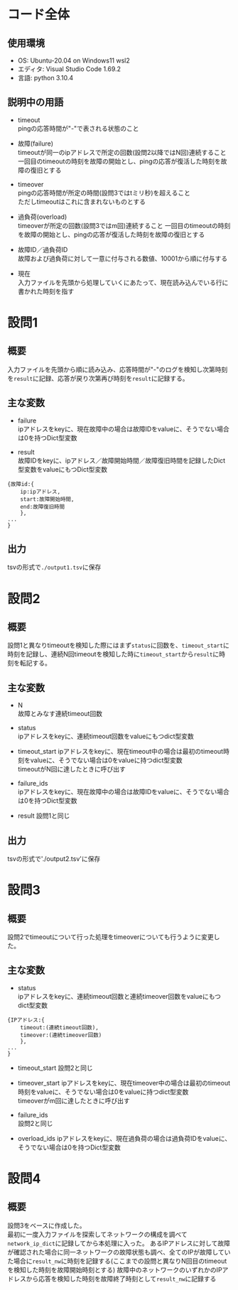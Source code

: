 # コード全体
## 使用環境
- OS: Ubuntu-20.04 on Windows11 wsl2
- エディタ: Visual Studio Code 1.69.2
- 言語: python 3.10.4

## 説明中の用語
- timeout  
pingの応答時間が"-"で表される状態のこと

- 故障(failure)  
timeoutが同一のipアドレスで所定の回数(設問2以降ではN回)連続すること  
一回目のtimeoutの時刻を故障の開始とし、pingの応答が復活した時刻を故障の復旧とする

- timeover  
pingの応答時間が所定の時間(設問3ではtミリ秒)を超えること  
ただしtimeoutはこれに含まれないものとする

- 過負荷(overload)  
timeoverが所定の回数(設問3ではm回)連続すること
一回目のtimeoutの時刻を故障の開始とし、pingの応答が復活した時刻を故障の復旧とする

- 故障ID／過負荷ID  
故障および過負荷に対して一意に付与される数値、10001から順に付与する

- 現在  
入力ファイルを先頭から処理していくにあたって、現在読み込んでいる行に書かれた時刻を指す


# 設問1
## 概要
入力ファイルを先頭から順に読み込み、応答時間が"-"のログを検知し次第時刻を`result`に記録、応答が戻り次第再び時刻を`result`に記録する。

## 主な変数
- failure  
ipアドレスをkeyに、現在故障中の場合は故障IDをvalueに、そうでない場合は0を持つDict型変数 

- result  
故障IDをkeyに、ipアドレス／故障開始時間／故障復旧時間を記録したDict型変数をvalueにもつDict型変数
```
{故障id:{
    ip:ipアドレス,
    start:故障開始時間,
    end:故障復旧時間
    },
...
}
```
## 出力
tsvの形式で`./output1.tsv`に保存

# 設問2
## 概要
設問1と異なりtimeoutを検知した際にはまず`status`に回数を、`timeout_start`に時刻を記録し、連続N回timeoutを検知した時に`timeout_start`から`result`に時刻を転記する。

## 主な変数
- N  
故障とみなす連続timeout回数

- status  
ipアドレスをkeyに、連続timeout回数をvalueにもつdict型変数

- timeout_start
ipアドレスをkeyに、現在timeout中の場合は最初のtimeout時刻をvalueに、そうでない場合は0をvalueに持つdict型変数  
timeoutがN回に達したときに呼び出す

- failure_ids  
ipアドレスをkeyに、現在故障中の場合は故障IDをvalueに、そうでない場合は0を持つDict型変数 

- result
設問1と同じ

## 出力
tsvの形式で'./output2.tsv'に保存

# 設問3
## 概要
設問2でtimeoutについて行った処理をtimeoverについても行うように変更した。

## 主な変数
- status  
ipアドレスをkeyに、連続timeout回数と連続timeover回数をvalueにもつdict型変数
```
{IPアドレス:{
    timeout:(連続timeout回数),
    timeover:(連続timeover回数)
    },
...
}
```

- timeout_start
設問2と同じ

- timeover_start
ipアドレスをkeyに、現在timeover中の場合は最初のtimeout時刻をvalueに、そうでない場合は0をvalueに持つdict型変数  
timeoverがm回に達したときに呼び出す

- failure_ids  
設問2と同じ

- overload_ids
ipアドレスをkeyに、現在過負荷の場合は過負荷IDをvalueに、そうでない場合は0を持つDict型変数

# 設問4
## 概要
設問3をベースに作成した。  
最初に一度入力ファイルを探索してネットワークの構成を調べて`network_ip_dict`に記録してから本処理に入った。
あるIPアドレスに対して故障が確認された場合に同一ネットワークの故障状態も調べ、全てのIPが故障していた場合に`result_nw`に時刻を記録する(ここまでの設問と異なりN回目のtimeoutを検知した時刻を故障開始時刻とする)
故障中のネットワークのいずれかのIPアドレスから応答を検知した時刻を故障終了時刻として`result_nw`に記録する


